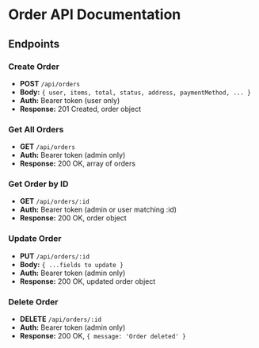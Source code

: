 # Order API Documentation

## Endpoints


### Create Order
- **POST** `/api/orders`
- **Body:** `{ user, items, total, status, address, paymentMethod, ... }`
- **Auth:** Bearer token (user only)
- **Response:** 201 Created, order object


### Get All Orders
- **GET** `/api/orders`
- **Auth:** Bearer token (admin only)
- **Response:** 200 OK, array of orders


### Get Order by ID
- **GET** `/api/orders/:id`
- **Auth:** Bearer token (admin or user matching :id)
- **Response:** 200 OK, order object


### Update Order
- **PUT** `/api/orders/:id`
- **Body:** `{ ...fields to update }`
- **Auth:** Bearer token (admin only)
- **Response:** 200 OK, updated order object


### Delete Order
- **DELETE** `/api/orders/:id`
- **Auth:** Bearer token (admin only)
- **Response:** 200 OK, `{ message: 'Order deleted' }`
